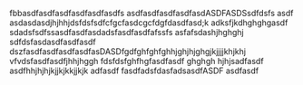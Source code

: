 fbbasdfasdfasdfasdfasdfasdfs
asdfasdfasdfasdfasdASDFASDSsdfdsfs
asdf asdasdasdjhjhhjdsfdsfsdfcfgcfasdcgcfdgfdasdfasd;k adksfjkdhghghgasdf
sdadsfsdfssasdfasdfasdadsfasdfasdfafssfs
asfafsdashjhghghj
sdfdsfasdasdfasdfasdf
dszfasdfasdfasdfasdfasDASDfgdfghfghfghhjghjhjghgjkjjjjkhjkhj
vfvdsfasdfasdfjhhjhggh
fdsfdsfghfhgfasdfasdf
ghghgh
hjhjsadfasdf
asdfhhjhjhjkjjkjkkjjkjk
adfasdf
fasdfadsfdasfadsasdfASDF
asdfasdf
